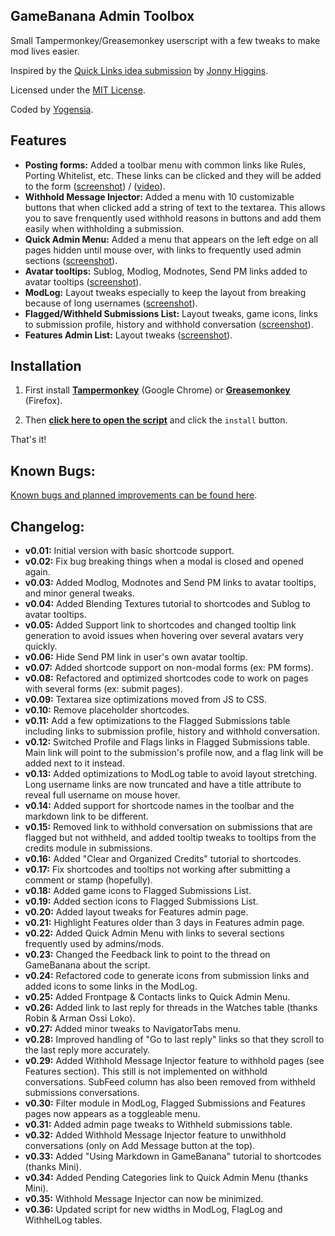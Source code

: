 ## GameBanana Admin Toolbox

Small Tampermonkey/Greasemonkey userscript with a few tweaks to make mod lives easier.

Inspired by the [Quick Links idea submission](http://gamebanana.com/ideas/2791) by [Jonny Higgins](http://gamebanana.com/members/208425).

Licensed under the [MIT License](https://raw.githubusercontent.com/yogensia/gb-toolbox/master/LICENSE).

Coded by [Yogensia](http://gamebanana.com/members/1328950).


## Features

- **Posting forms:** Added a toolbar menu with common links like Rules, Porting Whitelist, etc. These links can be clicked and they will be added to the form ([screenshot](http://i.imgur.com/lalQ1PY.png)) / ([video](https://dl.dropboxusercontent.com/u/251256/ShareX/150903_175545_122236.webm)).
- **Withhold Message Injector:** Added a menu with 10 customizable buttons that when clicked add a string of text to the textarea. This allows you to save frenquently used withhold reasons in buttons and add them easily when withholding a submission.
- **Quick Admin Menu:** Added a menu that appears on the left edge on all pages hidden until mouse over, with links to frequently used admin sections ([screenshot](http://i.imgur.com/47eWJdj.png)).
- **Avatar tooltips:** Sublog, Modlog, Modnotes, Send PM links added to avatar tooltips ([screenshot](http://i.imgur.com/4SWQq9F.png)).
- **ModLog:** Layout tweaks especially to keep the layout from breaking because of long usernames ([screenshot](http://i.imgur.com/AQynQkW.png)).
- **Flagged/Withheld Submissions List:** Layout tweaks, game icons, links to submission profile, history and withhold conversation ([screenshot](http://i.imgur.com/GOr8Vnp.png)).
- **Features Admin List:** Layout tweaks ([screenshot](http://i.imgur.com/2JzMjDk.png)).


## Installation

1. First install **[Tampermonkey](https://chrome.google.com/webstore/detail/tampermonkey/dhdgffkkebhmkfjojejmpbldmpobfkfo)** (Google Chrome) or **[Greasemonkey](https://addons.mozilla.org/en-us/firefox/addon/greasemonkey/)** (Firefox).

2. Then **[click here to open the script](https://github.com/yogensia/gb-toolbox/raw/master/gb-userscripts.user.js)** and click the `install` button.

That's it!


## Known Bugs:

[Known bugs and planned improvements can be found here](https://github.com/yogensia/gb-toolbox/issues).


## Changelog:

- **v0.01:** Initial version with basic shortcode support.
- **v0.02:** Fix bug breaking things when a modal is closed and opened again.
- **v0.03:** Added Modlog, Modnotes and Send PM links to avatar tooltips, and minor general tweaks.
- **v0.04:** Added Blending Textures tutorial to shortcodes and Sublog to avatar tooltips.
- **v0.05:** Added Support link to shortcodes and changed tooltip link generation to avoid issues when hovering over several avatars very quickly.
- **v0.06:** Hide Send PM link in user's own avatar tooltip.
- **v0.07:** Added shortcode support on non-modal forms (ex: PM forms).
- **v0.08:** Refactored and optimized shortcodes code to work on pages with several forms (ex: submit pages).
- **v0.09:** Textarea size optimizations moved from JS to CSS.
- **v0.10:** Remove placeholder shortcodes.
- **v0.11:** Add a few optimizations to the Flagged Submissions table including links to submission profile, history and withhold conversation.
- **v0.12:** Switched Profile and Flags links in Flagged Submissions table. Main link will point to the submission's profile now, and a flag link will be added next to it instead.
- **v0.13:** Added optimizations to ModLog table to avoid layout stretching. Long username links are now truncated and have a title attribute to reveal full username on mouse hover.
- **v0.14:** Added support for shortcode names in the toolbar and the markdown link to be different.
- **v0.15:** Removed link to withhold conversation on submissions that are flagged but not withheld, and added tooltip tweaks to tooltips from the credits module in submissions.
- **v0.16:** Added "Clear and Organized Credits" tutorial to shortcodes.
- **v0.17:** Fix shortcodes and tooltips not working after submitting a comment or stamp (hopefully).
- **v0.18:** Added game icons to Flagged Submissions List.
- **v0.19:** Added section icons to Flagged Submissions List.
- **v0.20:** Added layout tweaks for Features admin page.
- **v0.21:** Highlight Features older than 3 days in Features admin page.
- **v0.22:** Added Quick Admin Menu with links to several sections frequently used by admins/mods.
- **v0.23:** Changed the Feedback link to point to the thread on GameBanana about the script.
- **v0.24:** Refactored code to generate icons from submission links and added icons to some links in the ModLog.
- **v0.25:** Added Frontpage & Contacts links to Quick Admin Menu.
- **v0.26:** Added link to last reply for threads in the Watches table (thanks Robin & Arman Ossi Loko).
- **v0.27:** Added minor tweaks to NavigatorTabs menu.
- **v0.28:** Improved handling of "Go to last reply" links so that they scroll to the last reply more accurately.
- **v0.29:** Added Withhold Message Injector feature to withhold pages (see Features section). This still is not implemented on withhold conversations. SubFeed column has also been removed from withheld submissions conversations.
- **v0.30:** Filter module in ModLog, Flagged Submissions and Features pages now appears as a toggleable menu.
- **v0.31:** Added admin page tweaks to Withheld submissions table.
- **v0.32:** Added Withhold Message Injector feature to unwithhold conversations (only on Add Message button at the top).
- **v0.33:** Added "Using Markdown in GameBanana" tutorial to shortcodes (thanks Mini).
- **v0.34:** Added Pending Categories link to Quick Admin Menu (thanks Mini).
- **v0.35:** Withhold Message Injector can now be minimized.
- **v0.36:** Updated script for new widths in ModLog, FlagLog and WithhelLog tables.